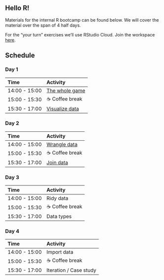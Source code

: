 
## Hello R\!

Materials for the internal R bootcamp can be found below. We will cover
the material over the span of 4 half days.

For the “your turn” exercises we’ll use RStudio Cloud. Join the
workspace [here](https://rstd.io/bootcamper-cloud).

## Schedule

### Day 1

| Time          | Activity                                                                                                         |
| :------------ | :--------------------------------------------------------------------------------------------------------------- |
| 14:00 - 15:00 | [The whole game](https://rstudio-education.github.io/bootcamper/slides/01-whole-game/01-whole-game.html)         |
| 15:00 - 15:30 | ☕ Coffee break                                                                                                   |
| 15:30 - 17:00 | [Visualize data](https://rstudio-education.github.io/bootcamper/slides/02-visualize-data/02-visualize-data.html) |

### Day 2

| Time          | Activity                                                                                                   |
| :------------ | :--------------------------------------------------------------------------------------------------------- |
| 14:00 - 15:00 | [Wrangle data](https://rstudio-education.github.io/bootcamper/slides/03-wrangle-data/03-wrangle-data.html) |
| 15:00 - 15:30 | ☕ Coffee break                                                                                             |
| 15:30 - 17:00 | [Join data](https://rstudio-education.github.io/bootcamper/slides/04-join-data/04-join-data.html)          |

### Day 3

| Time          | Activity       |
| :------------ | :------------- |
| 14:00 - 15:00 | Ridy data      |
| 15:00 - 15:30 | ☕ Coffee break |
| 15:30 - 17:00 | Data types     |

### Day 4

| Time          | Activity               |
| :------------ | :--------------------- |
| 14:00 - 15:00 | Import data            |
| 15:00 - 15:30 | ☕ Coffee break         |
| 15:30 - 17:00 | Iteration / Case study |
